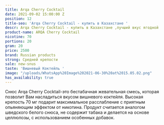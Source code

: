 ```yaml
---
title: Arqa Cherry Cocktail
date: 2021-09-02 15:00:00 Z
position: 12
title-seo: 'Arqa Cherry Cocktail - купить в Казахстане '
descr: Arqa Cherry Cocktail - купить в Казахстане ,лучший вкус ягодной арки
product-name: ARQA Cherry Cocktail
nicotine: 70
portions: 20
gram: 20
price: 2500
brand: Russian products
strong: Средней крепости
sale: new-snus
taste: 'Вишневый Коктейль '
image: "/uploads/WhatsApp%20Image%202021-06-30%20at%2015.05.02.png"
has_availability: true
---
```


Снюс Arqa Cherry Cocktail-это бестабачная жевательная смесь, которая позволит Вам насладиться вкусом вишневого коктейля.
Высокая крепость 70 мг подарит максимальное расслабление с приятным опьяняющим эффектом от никотина.
Продукт считается аналогом шведского белого снюса, не содержит табака и делается на основе целлюлозы, с использованием особенных добавок.